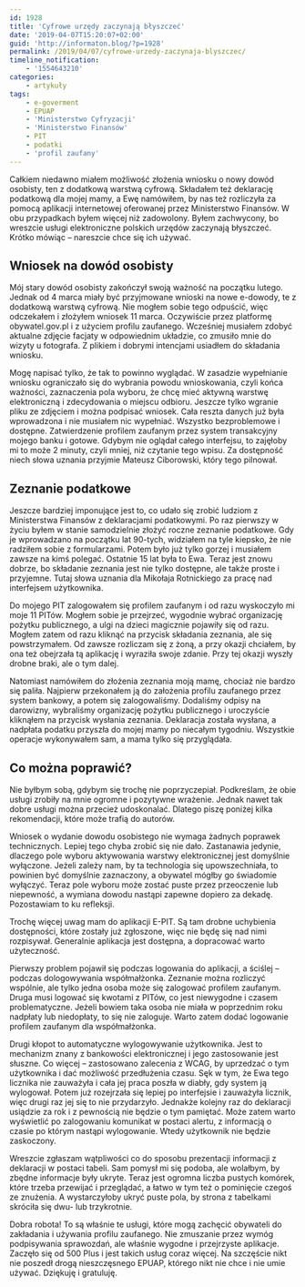 ```yaml
---
id: 1928
title: 'Cyfrowe urzędy zaczynają błyszczeć'
date: '2019-04-07T15:20:07+02:00'
guid: 'http://informaton.blog/?p=1928'
permalink: /2019/04/07/cyfrowe-urzedy-zaczynaja-blyszczec/
timeline_notification:
    - '1554643210'
categories:
    - artykuły
tags:
    - e-goverment
    - EPUAP
    - 'Ministerstwo Cyfryzacji'
    - 'Ministerstwo Finansów'
    - PIT
    - podatki
    - 'profil zaufany'
---
```


Całkiem niedawno miałem możliwość złożenia wniosku o nowy dowód osobisty, ten z dodatkową warstwą cyfrową. Składałem też deklarację podatkową dla mojej mamy, a Ewę namówiłem, by nas też rozliczyła za pomocą aplikacji internetowej oferowanej przez Ministerstwo Finansów. W obu przypadkach byłem więcej niż zadowolony. Byłem zachwycony, bo wreszcie usługi elektroniczne polskich urzędów zaczynają błyszczeć. Krótko mówiąc – nareszcie chce się ich używać.

## Wniosek na dowód osobisty

Mój stary dowód osobisty zakończył swoją ważność na początku lutego. Jednak od 4 marca miały być przyjmowane wnioski na nowe e-dowody, te z dodatkową warstwą cyfrową. Nie mogłem sobie tego odpuścić, więc odczekałem i złożyłem wniosek 11 marca. Oczywiście przez platformę obywatel.gov.pl i z użyciem profilu zaufanego. Wcześniej musiałem zdobyć aktualne zdjęcie facjaty w odpowiednim układzie, co zmusiło mnie do wizyty u fotografa. Z plikiem i dobrymi intencjami usiadłem do składania wniosku.

Mogę napisać tylko, że tak to powinno wyglądać. W zasadzie wypełnianie wniosku ograniczało się do wybrania powodu wnioskowania, czyli końca ważności, zaznaczenia pola wyboru, że chcę mieć aktywną warstwę elektroniczną i zdecydowania o miejscu odbioru. Jeszcze tylko wgranie pliku ze zdjęciem i można podpisać wniosek. Cała reszta danych już była wprowadzona i nie musiałem nic wypełniać. Wszystko bezproblemowe i dostępne. Zatwierdzenie profilem zaufanym przez system transakcyjny mojego banku i gotowe. Gdybym nie oglądał całego interfejsu, to zajęłoby mi to może 2 minuty, czyli mniej, niż czytanie tego wpisu. Za dostępność niech słowa uznania przyjmie Mateusz Ciborowski, który tego pilnował.

## Zeznanie podatkowe

Jeszcze bardziej imponujące jest to, co udało się zrobić ludziom z Ministerstwa Finansów z deklaracjami podatkowymi. Po raz pierwszy w życiu byłem w stanie samodzielnie złożyć roczne zeznanie podatkowe. Gdy je wprowadzano na początku lat 90-tych, widziałem na tyle kiepsko, że nie radziłem sobie z formularzami. Potem było już tylko gorzej i musiałem zawsze na kimś polegać. Ostatnie 15 lat była to Ewa. Teraz jest znowu dobrze, bo składanie zeznania jest nie tylko dostępne, ale także proste i przyjemne. Tutaj słowa uznania dla Mikołaja Rotnickiego za pracę nad interfejsem użytkownika.

Do mojego PIT zalogowałem się profilem zaufanym i od razu wyskoczyło mi moje 11 PITów. Mogłem sobie je przejrzeć, wygodnie wybrać organizację pożytku publicznego, a ulgi na dzieci magicznie pojawiły się od razu. Mogłem zatem od razu kliknąć na przycisk składania zeznania, ale się powstrzymałem. Od zawsze rozliczam się z żoną, a przy okazji chciałem, by ona też obejrzała tą aplikację i wyraziła swoje zdanie. Przy tej okazji wyszły drobne braki, ale o tym dalej.

Natomiast namówiłem do złożenia zeznania moją mamę, chociaż nie bardzo się paliła. Najpierw przekonałem ją do założenia profilu zaufanego przez system bankowy, a potem się zalogowaliśmy. Dodaliśmy odpisy na darowizny, wybraliśmy organizację pożytku publicznego i uroczyście kliknąłem na przycisk wysłania zeznania. Deklaracja została wysłana, a nadpłata podatku przyszła do mojej mamy po niecałym tygodniu. Wszystkie operacje wykonywałem sam, a mama tylko się przyglądała.

## Co można poprawić?

Nie byłbym sobą, gdybym się trochę nie poprzyczepiał. Podkreślam, że obie usługi zrobiły na mnie ogromne i pozytywne wrażenie. Jednak nawet tak dobre usługi można przecież udoskonalać. Dlatego piszę poniżej kilka rekomendacji, które może trafią do autorów.

Wniosek o wydanie dowodu osobistego nie wymaga żadnych poprawek technicznych. Lepiej tego chyba zrobić się nie dało. Zastanawia jedynie, dlaczego pole wyboru aktywowania warstwy elektronicznej jest domyślnie wyłączone. Jeżeli zależy nam, by ta technologia się upowszechniała, to powinien być domyślnie zaznaczony, a obywatel mógłby go świadomie wyłączyć. Teraz pole wyboru może zostać puste przez przeoczenie lub niepewność, a wymiana dowodu nastąpi zapewne dopiero za dekadę. Pozostawiam to ku refleksji.

Trochę więcej uwag mam do aplikacji E-PIT. Są tam drobne uchybienia dostępności, które zostały już zgłoszone, więc nie będę się nad nimi rozpisywał. Generalnie aplikacja jest dostępna, a dopracować warto użyteczność.

Pierwszy problem pojawił się podczas logowania do aplikacji, a ściślej – podczas dologowywania współmałżonka. Zeznanie można rozliczyć wspólnie, ale tylko jedna osoba może się zalogować profilem zaufanym. Druga musi logować się kwotami z PITów, co jest niewygodne i czasem problematyczne. Jeżeli bowiem taka osoba nie miała w poprzednim roku nadpłaty lub niedopłaty, to się nie zaloguje. Warto zatem dodać logowanie profilem zaufanym dla współmałżonka.

Drugi kłopot to automatyczne wylogowywanie użytkownika. Jest to mechanizm znany z bankowości elektronicznej i jego zastosowanie jest słuszne. Co więcej – zastosowano zalecenia z WCAG, by uprzedzać o tym użytkownika i dać możliwość przedłużenia czasu. Sęk w tym, że Ewa tego licznika nie zauważyła i cała jej praca poszła w diabły, gdy system ją wylogował. Potem już rozejrzała się lepiej po interfejsie i zauważyła licznik, więc drugi raz jej się to nie przydarzyło. Jednakże kolejny raz do deklaracji usiądzie za rok i z pewnością nie będzie o tym pamiętać. Może zatem warto wyświetlić po zalogowaniu komunikat w postaci alertu, z informacją o czasie po którym nastąpi wylogowanie. Wtedy użytkownik nie będzie zaskoczony.

Wreszcie zgłaszam wątpliwości co do sposobu prezentacji informacji z deklaracji w postaci tabeli. Sam pomysł mi się podoba, ale wolałbym, by zbędne informacje były ukryte. Teraz jest ogromna liczba pustych komórek, które trzeba przewijać i przeglądać, a łatwo w tym też o pominięcie czegoś ze znużenia. A wystarczyłoby ukryć puste pola, by strona z tabelkami skróciła się dwu- lub trzykrotnie.

Dobra robota! To są właśnie te usługi, które mogą zachęcić obywateli do zakładania i używania profilu zaufanego. Nie zmuszanie przez wymóg podpisywania sprawozdań, ale właśnie wygodne i przejrzyste aplikacje. Zaczęło się od 500 Plus i jest takich usług coraz więcej. Na szczęście nikt nie poszedł drogą nieszczęsnego EPUAP, którego nikt nie chce i nie umie używać. Dziękuję i gratuluję.
